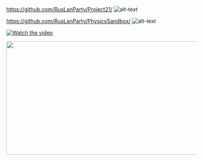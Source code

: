 https://github.com/RusLanParty/Project21/
![alt-text](https://github.com/RusLanParty/Project21/blob/master/demo.gif)

https://github.com/RusLanParty/PhysicsSandbox/
![alt-text](https://github.com/RusLanParty/PhysicsSandbox/blob/main/Demo.gif)

[![Watch the video](https://img.youtube.com/vi/TBFVBVD_Dwc?si=K8VAYkEF2ee44EZ9/hqdefault.jpg)](https://www.youtube.com/embed/TBFVBVD_Dwc?si=K8VAYkEF2ee44EZ9)

[<img src="https://img.youtube.com/vi/TBFVBVD_Dwc?si=K8VAYkEF2ee44EZ9/hqdefault.jpg" width="600" height="300"
/>](https://www.youtube.com/embed/TBFVBVD_Dwc?si=K8VAYkEF2ee44EZ9)
